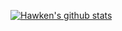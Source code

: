 [![Hawken's github stats](https://github-readme-stats.vercel.app/api?username=Hawken94)](https://github.com/anuraghazra/github-readme-stats)
